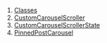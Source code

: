 1.  [Classes](./#classes)
2.  [CustomCarouselScroller](./CustomCarouselScroller-class.md)
3.  [CustomCarouselScrollerState](./CustomCarouselScrollerState-class.md)
4.  [PinnedPostCarousel](./PinnedPostCarousel-class.md)
